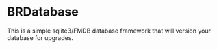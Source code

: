 BRDatabase
==========

This is a simple sqlite3/FMDB database framework that will version your database for upgrades.
